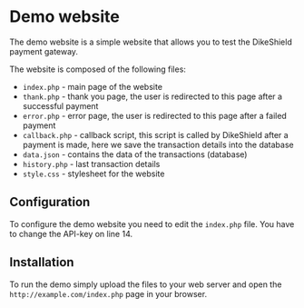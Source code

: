 # Demo website

The demo website is a simple website that allows you to test the DikeShield payment gateway.

The website is composed of the following files:

- `index.php` - main page of the website
- `thank.php` - thank you page, the user is redirected to this page after a successful payment
- `error.php` - error page, the user is redirected to this page after a failed payment
- `callback.php` - callback script, this script is called by DikeShield after a payment is made, here we save the transaction details into the database
- `data.json` - contains the data of the transactions (database)
- `history.php` - last transaction details
- `style.css` - stylesheet for the website

## Configuration

To configure the demo website you need to edit the `index.php` file. You have to change the API-key on line 14.

## Installation

To run the demo simply upload the files to your web server and open the `http://example.com/index.php` page in your browser.